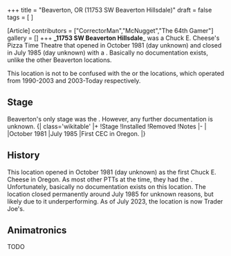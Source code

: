 +++
title = "Beaverton, OR (11753 SW Beaverton Hillsdale)"
draft = false
tags = [ ]

[Article]
contributors = ["CorrectorMan","McNugget","The 64th Gamer"]
gallery = []
+++
**_11753 SW Beaverton Hillsdale**_ was a Chuck E. Cheese's Pizza Time Theatre that opened in October 1981 (day unknown) and closed in July 1985 (day unknown) with a . Basically no documentation exists, unlike the other Beaverton locations.

This location is not to be confused with the  or the  locations, which operated from 1990-2003 and 2003-Today respectively.

## Stage ##
Beaverton's only stage was the . However, any further documentation is unknown.
{| class='wikitable'
|+
!Stage
!Installed
!Removed
!Notes
|-
|
|October 1981
|July 1985
|First CEC in Oregon.
|}

## History ##
This location opened in October 1981 (day unknown) as the first Chuck E. Cheese in Oregon. As most other PTTs at the time, they had the . Unfortunately, basically no documentation exists on this location. The location closed permanently around July 1985 for unknown reasons, but likely due to it underperforming. As of July 2023, the location is now Trader Joe's.

## Animatronics ##
TODO